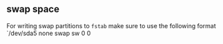 ## swap space
For writing swap partitions to `fstab` make sure to use the following format
`/dev/sda5 none swap sw 0 0